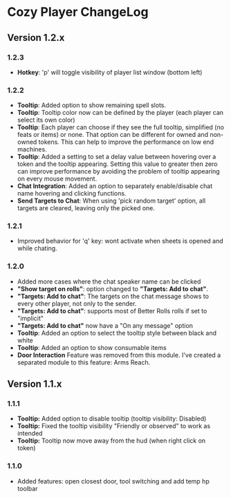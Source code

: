# Cozy Player ChangeLog

## Version 1.2.x

### 1.2.3
* **Hotkey**: 'p' will toggle visibility of player list window (bottom left)


### 1.2.2
* **Tooltip**: Added option to show remaining spell slots.
* **Tooltip**: Tooltip color now can be defined by the player (each player can select its own color)
* **Tooltip**: Each player can choose if they see the full tooltip, simplified (no feats or items) or none. That option can be different for owned and non-owned tokens. This can help to improve the performance on low end machines. 
* **Tooltip**: Added a setting to set a delay value between hovering over a token and the tooltip appearing. Setting this value to greater then zero can improve performance by avoiding the problem of tooltip appearing on every mouse movement.
* **Chat Integration**: Added an option to separately enable/disable chat name hovering and clicking functions.
* **Send Targets to Chat**: When using 'pick random target' option, all targets are cleared, leaving only the picked one. 

### 1.2.1
* Improved behavior for 'q' key: wont activate when sheets is opened and while chating.

### 1.2.0

* Added more cases where the chat speaker name can be clicked
* **"Show target on rolls"**: option changed to **"Targets: Add to chat"**. 
* **"Targets: Add to chat"**: The targets on the chat message shows to every other player, not only to the sender.
* **"Targets: Add to chat"**: supports most of Better Rolls rolls if set to "implicit"
* **"Targets: Add to chat"** now have a "On any message" option
* **Tooltip**: Added an option to select the tooltip style between black and white
* **Tooltip**: Added an option to show consumable items
* **Door Interaction** Feature was removed from this module. I've created a separated module to this feature: Arms Reach.

## Version 1.1.x

### 1.1.1

* **Tooltip:** Added option to disable tooltip (tooltip visibility: Disabled)
* **Tooltip:** Fixed the tooltip visibility "Friendly or observed" to work as intended
* **Tooltip:** Tooltip now move away from the hud (when right click on token)

### 1.1.0
* Added features: open closest door, tool switching and add temp hp toolbar
